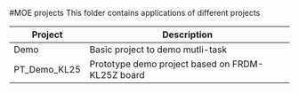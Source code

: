 #MOE projects
This folder contains applications of different projects
   
Project | Description   
------- | ------------
Demo    | Basic project to demo mutli-task
PT_Demo_KL25 | Prototype demo project based on FRDM-KL25Z board
